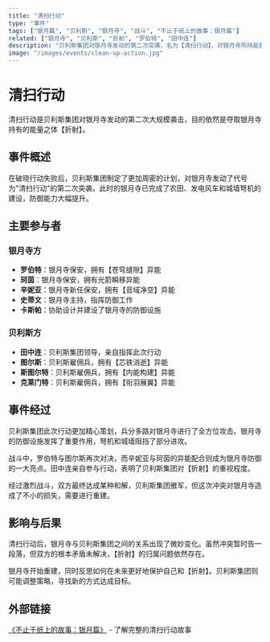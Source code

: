 ```yaml
---
title: "清扫行动"
type: "事件"
tags: ["银月篇", "贝利斯", "银月寺", "战斗", "不止于纸上的故事：银月篇"]
related: ["银月寺", "贝利斯", "折射", "罗伯特", "田中连"]
description: "贝利斯集团对银月寺发动的第二次突袭，名为【清扫行动】，对银月寺所持能量之体【折射】宣称保管权。"
image: "/images/events/clean-up-action.jpg"
---
```

# 清扫行动

清扫行动是贝利斯集团对银月寺发动的第二次大规模袭击，目的依然是夺取银月寺持有的能量之体【折射】。

## 事件概述

在破晓行动失败后，贝利斯集团制定了更加周密的计划，对银月寺发动了代号为"清扫行动"的第二次突袭。此时的银月寺已完成了农田、发电风车和城墙弩机的建设，防御能力大幅提升。

## 主要参与者

### 银月寺方
- **罗伯特**：银月寺保安，拥有【苍穹缝隙】异能
- **珂茵**：银月寺保安，拥有光箭瞬移异能
- **辛妮亚**：银月寺新任保安，拥有【音域净空】异能
- **史蒂文**：银月寺主持，指挥防御工作
- **卡斯帕**：协助设计并建设了银月寺的防御设施

### 贝利斯方
- **田中连**：贝利斯集团领导，亲自指挥此次行动
- **图尔斯**：贝利斯雇佣兵，拥有【芯铁消逝】异能
- **斯图尔特**：贝利斯雇佣兵，拥有【内能构建】异能
- **克莱门特**：贝利斯雇佣兵，拥有【衔羽展翼】异能

## 事件经过

<div class="spoiler" data-source="《不止于纸上的故事：银月篇》清扫行动">
贝利斯集团此次行动更加精心策划，兵分多路对银月寺进行了全方位攻击。银月寺的防御设施发挥了重要作用，弩机和城墙阻挡了部分进攻。

战斗中，罗伯特与图尔斯再次对决，而辛妮亚与珂茵的异能配合则成为银月寺防御的一大亮点。田中连亲自参与行动，表明了贝利斯集团对【折射】的重视程度。

经过激烈战斗，双方最终达成某种和解，贝利斯集团撤军，但这次冲突对银月寺造成了不小的损失，需要进行重建。
</div>

## 影响与后果

清扫行动后，银月寺与贝利斯集团之间的关系出现了微妙变化。虽然冲突暂时告一段落，但双方的根本矛盾未解决，【折射】的归属问题依然存在。

银月寺开始重建，同时反思如何在未来更好地保护自己和【折射】。贝利斯集团则可能调整策略，寻找新的方式达成目标。

## 外部链接

[《不止于纸上的故事：银月篇》](https://tobenot.itch.io/beyond-books) - 了解完整的清扫行动故事 